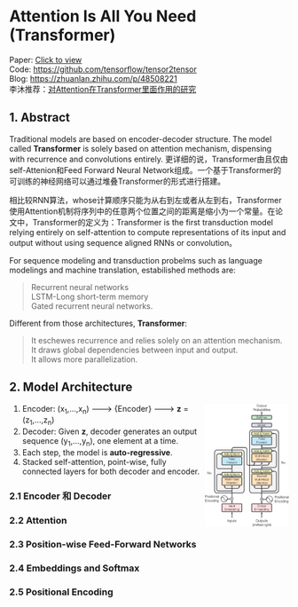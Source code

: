 # Attention Is All You Need (Transformer)

Paper: [Click to view](https://proceedings.neurips.cc/paper/2017/file/3f5ee243547dee91fbd053c1c4a845aa-Paper.pdf) <br/>
Code: https://github.com/tensorflow/tensor2tensor <br/>
Blog: https://zhuanlan.zhihu.com/p/48508221 <br/>
李沐推荐：[对Attention在Transformer里面作用的研究](https://arxiv.org/pdf/2103.03404.pdf)

## 1. Abstract
Traditional models are based on encoder-decoder structure. The model called **Transformer** is solely based on attention mechanism, dispensing with recurrence and convolutions entirely. 更详细的说，Transformer由且仅由self-Attenion和Feed Forward Neural Network组成。一个基于Transformer的可训练的神经网络可以通过堆叠Transformer的形式进行搭建。

相比较RNN算法，whose计算顺序只能为从右到左或者从左到右，Transformer使用Attention机制将序列中的任意两个位置之间的距离是缩小为一个常量。在论文中，Transformer的定义为：Transformer is the first transduction model relying entirely on self-attention to compute representations of its input and output without using sequence aligned RNNs or convolution。

For sequence modeling and transduction probelms such as language modelings and machine translation, estabilished methods are:
> Recurrent neural networks <br/>LSTM-Long short-term memory <br/>Gated recurrent neural networks.

Different from those architectures, **Transformer**: 
> It eschewes recurrence and relies solely on an attention mechanism. <br/>It draws global dependencies between input and output. <br/>It allows more parallelization.

## 2. Model Architecture
<img align="right" src=https://github.com/ruiyangqin2016/paper_review/blob/main/image_segmentation/pic/transformer_1.jpeg width=30%>

1. Encoder: (x<sub>1</sub>,...,x<sub>n</sub>) ---> {Encoder} ---> **z** = (z<sub>1</sub>,...,z<sub>n</sub>)
2. Decoder: Given **z**, decoder generates an output sequence (y<sub>1</sub>,...,y<sub>n</sub>), one element at a time.
3. Each step, the model is **auto-regressive**.
4. Stacked self-attention, point-wise, fully connected layers for both decoder and encoder.

### 2.1 Encoder 和 Decoder

### 2.2 Attention

### 2.3 Position-wise Feed-Forward Networks

### 2.4 Embeddings and Softmax

### 2.5 Positional Encoding
